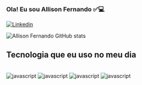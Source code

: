 ### Ola! Eu sou Allison Fernando ✅💻
[![Linkedin](https://img.shields.io/badge/LinkedIn-0077B5?style=for-the-badge&logo=linkedin&logoColor=white)](https://www.linkedin.com/in/allison-fernando-4bb77895/)


![Allison Fernando GitHub stats](https://github-readme-stats.vercel.app/api?username=allisonfernando&show_icons=true&theme=radical)

## Tecnologia que eu uso no meu dia

<div style="display: inline_block"><br/>
  <img align="center" alt="javascript" src="https://img.shields.io/badge/JavaScript-F7DF1E?style=for-the-badge&logo=javascript&logoColor=black"/>
  <img align="center" alt="javascript" src="https://img.shields.io/badge/TypeScript-007ACC?style=for-the-badge&logo=typescript&logoColor=white"/>
  <img align="center" alt="javascript" src="https://img.shields.io/badge/C%23-239120?style=for-the-badge&logo=c-sharp&logoColor=white"/>
  <img align="center" alt="javascript" src="https://img.shields.io/badge/HTML-239120?style=for-the-badge&logo=html5&logoColor=white"/>

  
</div>  
